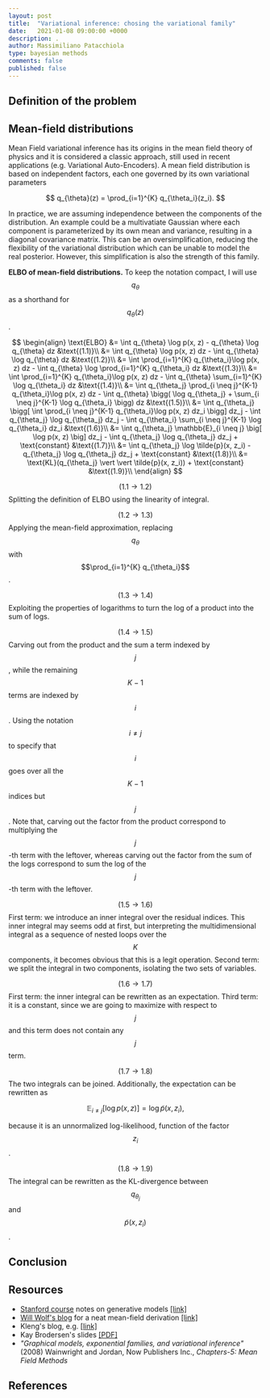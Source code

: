 ```yaml
---
layout: post
title:  "Variational inference: chosing the variational family"
date:   2021-01-08 09:00:00 +0000
description: .
author: Massimiliano Patacchiola
type: bayesian methods
comments: false
published: false
---
```





Definition of the problem
--------------------------

Mean-field distributions
------------------------

Mean Field variational inference has its origins in the mean field theory of physics and it is considered a classic approach, still used in recent applications (e.g. Variational Auto-Encoders). A mean field distribution is based on independent factors, each one governed by its own variational parameters

$$
q_{\theta}(z) = \prod_{i=1}^{K} q_{\theta_i}(z_i).
$$

In practice, we are assuming independence between the components of the distribution. An example could be a multivatiate Gaussian where each component is parameterized by its own mean and variance, resulting in a diagonal covariance matrix. This can be an oversimplification, reducing the flexibility of the variational distribution which can be unable to model the real posterior. However, this simplification is also the strength of this family.

**ELBO of mean-field distributions.** To keep the notation compact, I will use $$q_{\theta}$$ as a shorthand for $$q_{\theta}(z)$$.

$$
\begin{align} 
\text{ELBO}
&= \int q_{\theta} \log p(x, z) - q_{\theta} \log q_{\theta} dz &\text{(1.1)}\\
&= \int q_{\theta} \log p(x, z) dz - \int q_{\theta} \log q_{\theta} dz  &\text{(1.2)}\\
&= \int \prod_{i=1}^{K} q_{\theta_i}\log p(x, z) dz - \int q_{\theta} \log \prod_{i=1}^{K} q_{\theta_i} dz  &\text{(1.3)}\\
&= \int \prod_{i=1}^{K} q_{\theta_i}\log p(x, z) dz - \int q_{\theta} \sum_{i=1}^{K} \log q_{\theta_i} dz  &\text{(1.4)}\\
&= \int q_{\theta_j} \prod_{i \neq j}^{K-1} q_{\theta_i}\log p(x, z) dz - \int q_{\theta} \bigg( \log q_{\theta_j} + \sum_{i \neq j}^{K-1} \log q_{\theta_i} \bigg) dz  &\text{(1.5)}\\
&= \int q_{\theta_j} \bigg[ \int \prod_{i \neq j}^{K-1} q_{\theta_i}\log p(x, z) dz_i \bigg] dz_j - \int q_{\theta_j} \log q_{\theta_j} dz_j - \int q_{\theta_i} \sum_{i \neq j}^{K-1} \log q_{\theta_i} dz_i  &\text{(1.6)}\\
&= \int q_{\theta_j} \mathbb{E}_{i \neq j} \big[ \log p(x, z) \big] dz_j - \int q_{\theta_j} \log q_{\theta_j} dz_j + \text{constant}  &\text{(1.7)}\\
&= \int q_{\theta_j} \log \tilde{p}(x, z_i) - q_{\theta_j} \log q_{\theta_j} dz_j + \text{constant}  &\text{(1.8)}\\
&= \text{KL}(q_{\theta_j} \vert \vert \tilde{p}(x, z_i)) + \text{constant} &\text{(1.9)}\\
\end{align}
$$


$$(1.1 \rightarrow 1.2)$$ Splitting the definition of ELBO using the linearity of integral.

$$(1.2 \rightarrow 1.3)$$ Applying the mean-field approximation, replacing $$q_{\theta}$$ with $$\prod_{i=1}^{K} q_{\theta_i}$$.

$$(1.3 \rightarrow 1.4)$$ Exploiting the properties of logarithms to turn the log of a product into the sum of logs.

$$(1.4 \rightarrow 1.5)$$ Carving out from the product and the sum a term indexed by $$j$$, while the remaining $$K-1$$ terms are indexed by $$i$$. Using the notation $$i \neq j$$ to specify that $$i$$ goes over all the $$K-1$$ indices but $$j$$. Note that, carving out the factor from the product correspond to multiplying the $$j$$-th term with the leftover, whereas carving out the factor from the sum of the logs correspond to sum the log of the $$j$$-th term with the leftover.

$$(1.5 \rightarrow 1.6)$$ First term: we introduce an inner integral over the residual indices. This inner integral may seems odd at first, but interpreting the multidimensional integral as a sequence of nested loops over the $$K$$ components, it becomes obvious that this is a legit operation. Second term: we split the integral in two components, isolating the two sets of variables.

$$(1.6 \rightarrow 1.7)$$ First term: the inner integral can be rewritten as an expectation. Third term: it is a constant, since we are going to maximize with respect to $$j$$ and this term does not contain any $$j$$ term.

$$(1.7 \rightarrow 1.8)$$ The two integrals can be joined. Additionally, the expectation can be rewritten as

$$
\mathbb{E}_{i \neq j} \big[ \log p(x, z) \big] = \log \tilde{p}(x, z_i),
$$

because it is an unnormalized log-likelihood, function of the factor $$z_i$$.

$$(1.8 \rightarrow 1.9)$$ The integral can be rewritten as the KL-divergence between $$q_{\theta_j}$$ and $$\tilde{p}(x, z_i)$$.

Conclusion
----------

Resources
------------

- [Stanford course](https://deepgenerativemodels.github.io/) notes on generative models [[link]](https://deepgenerativemodels.github.io/notes/flow/)
- [Will Wolf's blog](http://willwolf.io/) for a neat mean-field derivation [[link]](http://willwolf.io/2018/11/23/mean-field-variational-bayes/)
- Kleng's blog, e.g. [[link]](https://bjlkeng.github.io/posts/variational-autoencoders-with-inverse-autoregressive-flows)
- Kay Brodersen's slides [[PDF]](https://kaybrodersen.github.io/talks/Brodersen_2013_03_22.pdf)
- *"Graphical models, exponential families, and variational inference"* (2008) Wainwright and Jordan,  Now Publishers Inc., *Chapters-5: Mean Field Methods*

References
-----------


